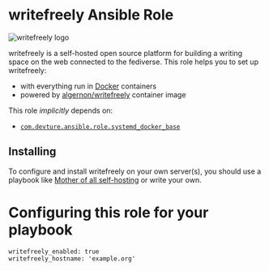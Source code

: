 # writefreely Ansible Role

![writefreely logo](https://dev.synkosmos.org/timofej/ansible-role-writefreely/raw/branch/main/assets/logo.png)

writefreely is a self-hosted open source platform for building a writing space on the web connected to the fediverse.
This role helps you to set up writefreely:

- with everything run in [Docker](https://www.docker.com/) containers
- powered by [algernon/writefreely](https://hub.docker.com/r/algernon/writefreely) container image

This role *implicitly* depends on:

- [`com.devture.ansible.role.systemd_docker_base`](https://github.com/devture/com.devture.ansible.role.systemd_docker_base)

## Installing

To configure and install writefreely on your own server(s), you should use a playbook like [Mother of all self-hosting](https://github.com/mother-of-all-self-hosting/mash-playbook) or write your own.

# Configuring this role for your playbook

```
writefreely_enabled: true
writefreely_hostname: 'example.org'

```
